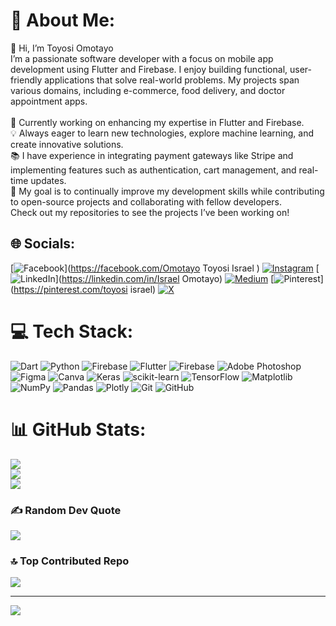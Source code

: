 # 💫 About Me:
👋 Hi, I’m Toyosi Omotayo<br>I’m a passionate software developer with a focus on mobile app development using Flutter and Firebase. I enjoy building functional, user-friendly applications that solve real-world problems. My projects span various domains, including e-commerce, food delivery, and doctor appointment apps.<br><br>🔭 Currently working on enhancing my expertise in Flutter and Firebase.<br>💡 Always eager to learn new technologies, explore machine learning, and create innovative solutions.<br>📚 I have experience in integrating payment gateways like Stripe and implementing features such as authentication, cart management, and real-time updates.<br>🚀 My goal is to continually improve my development skills while contributing to open-source projects and collaborating with fellow developers.<br>Check out my repositories to see the projects I’ve been working on!


## 🌐 Socials:
[![Facebook](https://img.shields.io/badge/Facebook-%231877F2.svg?logo=Facebook&logoColor=white)](https://facebook.com/Omotayo Toyosi Israel ) [![Instagram](https://img.shields.io/badge/Instagram-%23E4405F.svg?logo=Instagram&logoColor=white)](https://instagram.com/damiisrael02) [![LinkedIn](https://img.shields.io/badge/LinkedIn-%230077B5.svg?logo=linkedin&logoColor=white)](https://linkedin.com/in/Israel Omotayo) [![Medium](https://img.shields.io/badge/Medium-12100E?logo=medium&logoColor=white)](https://medium.com/@Toyosiisrael) [![Pinterest](https://img.shields.io/badge/Pinterest-%23E60023.svg?logo=Pinterest&logoColor=white)](https://pinterest.com/toyosi israel) [![X](https://img.shields.io/badge/X-black.svg?logo=X&logoColor=white)](https://x.com/@OmotayoIsrael12) 

# 💻 Tech Stack:
![Dart](https://img.shields.io/badge/dart-%230175C2.svg?style=for-the-badge&logo=dart&logoColor=white) ![Python](https://img.shields.io/badge/python-3670A0?style=for-the-badge&logo=python&logoColor=ffdd54) ![Firebase](https://img.shields.io/badge/firebase-%23039BE5.svg?style=for-the-badge&logo=firebase) ![Flutter](https://img.shields.io/badge/Flutter-%2302569B.svg?style=for-the-badge&logo=Flutter&logoColor=white) ![Firebase](https://img.shields.io/badge/firebase-a08021?style=for-the-badge&logo=firebase&logoColor=ffcd34) ![Adobe Photoshop](https://img.shields.io/badge/adobe%20photoshop-%2331A8FF.svg?style=for-the-badge&logo=adobe%20photoshop&logoColor=white) ![Figma](https://img.shields.io/badge/figma-%23F24E1E.svg?style=for-the-badge&logo=figma&logoColor=white) ![Canva](https://img.shields.io/badge/Canva-%2300C4CC.svg?style=for-the-badge&logo=Canva&logoColor=white) ![Keras](https://img.shields.io/badge/Keras-%23D00000.svg?style=for-the-badge&logo=Keras&logoColor=white) ![scikit-learn](https://img.shields.io/badge/scikit--learn-%23F7931E.svg?style=for-the-badge&logo=scikit-learn&logoColor=white) ![TensorFlow](https://img.shields.io/badge/TensorFlow-%23FF6F00.svg?style=for-the-badge&logo=TensorFlow&logoColor=white) ![Matplotlib](https://img.shields.io/badge/Matplotlib-%23ffffff.svg?style=for-the-badge&logo=Matplotlib&logoColor=black) ![NumPy](https://img.shields.io/badge/numpy-%23013243.svg?style=for-the-badge&logo=numpy&logoColor=white) ![Pandas](https://img.shields.io/badge/pandas-%23150458.svg?style=for-the-badge&logo=pandas&logoColor=white) ![Plotly](https://img.shields.io/badge/Plotly-%233F4F75.svg?style=for-the-badge&logo=plotly&logoColor=white) ![Git](https://img.shields.io/badge/git-%23F05033.svg?style=for-the-badge&logo=git&logoColor=white) ![GitHub](https://img.shields.io/badge/github-%23121011.svg?style=for-the-badge&logo=github&logoColor=white)
# 📊 GitHub Stats:
![](https://github-readme-stats.vercel.app/api?username=israel02-tech&theme=aura&hide_border=false&include_all_commits=true&count_private=true)<br/>
![](https://github-readme-streak-stats.herokuapp.com/?user=israel02-tech&theme=aura&hide_border=false)<br/>
![](https://github-readme-stats.vercel.app/api/top-langs/?username=israel02-tech&theme=aura&hide_border=false&include_all_commits=true&count_private=true&layout=compact)

### ✍️ Random Dev Quote
![](https://quotes-github-readme.vercel.app/api?type=vetical&theme=tokyonight)

### 🔝 Top Contributed Repo
![](https://github-contributor-stats.vercel.app/api?username=israel02-tech&limit=5&theme=dark&combine_all_yearly_contributions=true)

---
[![](https://visitcount.itsvg.in/api?id=israel02-tech&icon=2&color=13)](https://visitcount.itsvg.in)
